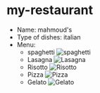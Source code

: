 # my-restaurant

- Name: mahmoud's
- Type of dishes: italian
- Menu:
    - spaghetti
    ![spaghetti](https://www.eligasht.co.uk/Blog/wp-content/uploads/2019/05/Italian-food.jpg)
    - Lasagna
    ![Lasagna](https://insanelygoodrecipes.com/wp-content/uploads/2020/12/Homemade-Ground-Beef-Lasagna-800x530.webp)
    - Risotto
    ![Risotto](https://www.tasteofhome.com/wp-content/uploads/2018/01/Parmesan-Risotto_EXPS_HPLBZ18_33569_B05_18_5b-3.jpg)
    - Pizza
    ![Pizza](https://cdn1.intriper.com/wp-content/uploads/2020/06/19173148/italia-pizza-aurelien-lemasson-unsplash.jpg)
    - Gelato
    ![Gelato](https://www.chelseasmessyapron.com/wp-content/uploads/2018/05/Homemade-Scicilian-Style-Gelato1.jpg) 

